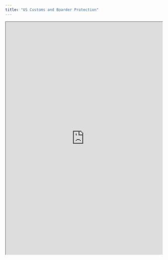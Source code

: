 ```yaml
---
title: "US Customs and Boarder Protection"
---
```



<iframe height="750" width="100%" src="https://ewelton.github.io/ktest/wiki.html#US%20Customs%20and%20Boarder%20Protection"></iframe>
